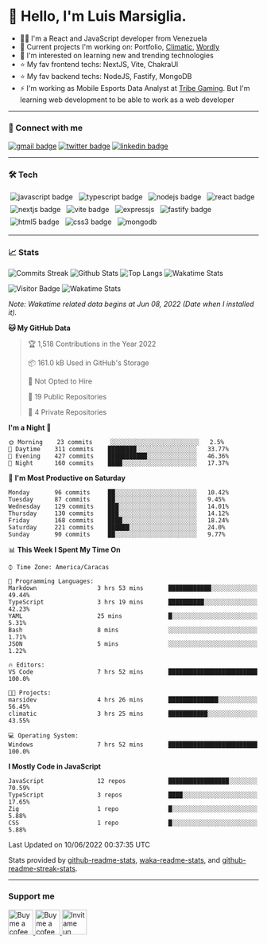 # 👋 Hello, I'm Luis Marsiglia.

- 👨‍💻 I'm a React and JavaScript developer from Venezuela
- 🔭 Current projects I'm working on: Portfolio, [Climatic][climatic], [Wordly][wordly]
- 🌱 I'm interested on learning new and trending technologies
- ⭐ My fav frontend techs: NextJS, Vite, ChakraUI
- ⭐ My fav backend techs: NodeJS, Fastify, MongoDB
- ⚡ I'm working as Mobile Esports Data Analyst at [Tribe Gaming][tribegaming]. But I'm learning web development to be able to work as a web developer

---

### 🔗 Connect with me
<p>
<a href="mailto:marsiglia.business@gmail.com" title="marsiglia.business@gmail.com"><img align="center" src="https://img.shields.io/badge/Email-c14438?style=flat-square&logo=gmail&logoColor=white&link=mailto:marsiglia.business@gmail.com" alt="gmail badge" /></a>
<a href="https://twitter.com/marsigliacr" title="@marsigliacr on Twitter"><img align="center" src="https://img.shields.io/badge/@marsigliacr-1DA1F2?style=flat-square&logo=twitter&logoColor=white&link=mailto:marsiglia.business@gmail.com" alt="twitter badge"/></a>
<a href="https://www.linkedin.com/in/marsidev" title="@marsidev on Linkedin"><img align="center" src="https://img.shields.io/badge/@marsidev-0A66C2?style=flat-square&logo=linkedin&logoColor=white&link=mailto:marsiglia.business@gmail.com" alt="linkedin badge"/></a>
</p>

---

### 🛠️ Tech 
<p align="left"> 
  <img src="https://img.shields.io/badge/JavaScript-F7DF1E?style=flat-square&logo=javascript&logoColor=black" alt="javascript badge" style="vertical-align:top; margin:4px">
  <img src="https://img.shields.io/badge/TypeScript-3178C6?style=flat-square&logo=typescript&logoColor=white" alt="typescript badge" style="vertical-align:top; margin:4px">
  <img src="https://img.shields.io/badge/Node.js-43853D?style=flat-square&logo=node.js&logoColor=white" alt="nodejs badge" style="vertical-align:top; margin:4px">
  <img src="https://img.shields.io/badge/React-007096?style=flat-square&logo=react&logoColor=white" alt="react badge" style="vertical-align:top; margin:4px">
  <img src="https://img.shields.io/badge/Next.js-000000?style=flat-square&logo=next.js&logoColor=white" alt="nextjs badge" style="vertical-align:top; margin:4px">
  <img src="https://img.shields.io/badge/Vite-646CFF?style=flat-square&logo=vite&logoColor=white" alt="vite badge" style="vertical-align:top; margin:4px">
  <img src="https://img.shields.io/badge/Express.js-000?style=flat-square&logo=express" alt="expressjs" style="vertical-align:top; margin:4px">
  <img src="https://img.shields.io/badge/Fastify-000?style=flat-square&logo=fastify" alt="fastify badge" style="vertical-align:top; margin:4px">
  <img src="https://img.shields.io/badge/HTML5-E34F26?style=flat-square&logo=css3&logoColor=white" alt="html5 badge" style="vertical-align:top; margin:4px">
  <img src="https://img.shields.io/badge/CSS3-1572B6?style=flat-square&logo=css3&logoColor=white" alt="css3 badge" style="vertical-align:top; margin:4px">
  <img src="https://img.shields.io/badge/MongoDB-47A248?style=flat-square&logo=mongodb&logoColor=white" alt="mongodb" style="vertical-align:top; margin:4px">
</p>

---

<!-- ### ✨ Projects
<div style="display:flex; justify-content:center; align-items:center; flex-direction:row; max-width:100%; gap:1em; flex-wrap:wrap;">
  <a href="https://github.com/marsidev/climatic" style="margin:4px">
    <img align="center" src="https://github-readme-stats.vercel.app/api/pin/?username=marsidev&repo=climatic&hide_border=false&border_radius=16&&disable_animations=tru&theme=buefy" alt="" style=""  />
  </a>
  <a href="https://github.com/marsidev/wordly" style="margin:4px">
    <img align="center" src="https://github-readme-stats.vercel.app/api/pin/?username=marsidev&repo=wordly&hide_border=false&border_radius=16&&disable_animations=true&theme=buefy" alt="" style=""  />
  </a>
  <a href="https://github.com/marsidev/overnote" style="margin:4px">
    <img align="center" src="https://github-readme-stats.vercel.app/api/pin/?username=marsidev&repo=overnote&hide_border=false&border_radius=16&&disable_animations=true&theme=buefy" alt="" style=""  />
  </a>
  <a href="https://github.com/marsidev/AxieHub" style="margin:4px">
    <img align="center" src="https://github-readme-stats.vercel.app/api/pin/?username=marsidev&repo=AxieHub&hide_border=false&border_radius=16&disable_animations=true&theme=buefy" alt="" style=""  />
  </a>
  <a href="https://github.com/marsidev/get-sc-key" style="margin:4px">
    <img align="center" src="https://github-readme-stats.vercel.app/api/pin/?username=marsidev&repo=get-sc-key&hide_border=false&border_radius=16&disable_animations=true&theme=buefy" alt="" style=""  />
  </a>
</div>

--- -->

### 📈 Stats
![Commits Streak](https://github-readme-streak-stats.herokuapp.com/?user=marsidev&theme=buefy)
![Github Stats](https://github-readme-stats.vercel.app/api?username=marsidev&count_private=true&show_icons=true&count_private=true&border_radius=16&locale=en&include_all_commits=true&count_private=true&custom_title=GitHub%20Stats&disable_animations=false&theme=buefy)
![Top Langs](https://github-readme-stats.vercel.app/api/top-langs/?username=marsidev&hide=TeX,Procfile&layout=compact&border_radius=16&locale=en&disable_animations=false&theme=buefy)
![Wakatime Stats](https://github-readme-stats.vercel.app/api/wakatime?username=marsidev&border_radius=16&layout=default&theme=buefy&langs_count=10&hide=json,bash,yaml)

<!-- ![Visitor Badge](https://visitor-badge.laobi.icu/badge?page_id=marsidev) -->
![Visitor Badge](https://komarev.com/ghpvc/?username=marsidev&label=Profile%20views&color=0e75b6&style=flat-square)
![Wakatime Stats](https://wakatime.com/badge/user/7fee11fb-f30c-4ec4-9052-d9f582b1ebc4.svg?style=flat-square)

*Note: Wakatime related data begins at Jun 08, 2022 (Date when I installed it).*

<!--START_SECTION:waka-->
**🐱 My GitHub Data** 

> 🏆 1,518 Contributions in the Year 2022
 > 
> 📦 161.0 kB Used in GitHub's Storage 
 > 
> 🚫 Not Opted to Hire
 > 
> 📜 19 Public Repositories 
 > 
> 🔑 4 Private Repositories  
 > 
**I'm a Night 🦉** 

```text
🌞 Morning    23 commits     ░░░░░░░░░░░░░░░░░░░░░░░░░   2.5% 
🌆 Daytime    311 commits    ████████░░░░░░░░░░░░░░░░░   33.77% 
🌃 Evening    427 commits    ███████████░░░░░░░░░░░░░░   46.36% 
🌙 Night      160 commits    ████░░░░░░░░░░░░░░░░░░░░░   17.37%

```
📅 **I'm Most Productive on Saturday** 

```text
Monday       96 commits     ██░░░░░░░░░░░░░░░░░░░░░░░   10.42% 
Tuesday      87 commits     ██░░░░░░░░░░░░░░░░░░░░░░░   9.45% 
Wednesday    129 commits    ███░░░░░░░░░░░░░░░░░░░░░░   14.01% 
Thursday     130 commits    ███░░░░░░░░░░░░░░░░░░░░░░   14.12% 
Friday       168 commits    ████░░░░░░░░░░░░░░░░░░░░░   18.24% 
Saturday     221 commits    ██████░░░░░░░░░░░░░░░░░░░   24.0% 
Sunday       90 commits     ██░░░░░░░░░░░░░░░░░░░░░░░   9.77%

```


📊 **This Week I Spent My Time On** 

```text
⌚︎ Time Zone: America/Caracas

💬 Programming Languages: 
Markdown                 3 hrs 53 mins       ████████████░░░░░░░░░░░░░   49.44% 
TypeScript               3 hrs 19 mins       ██████████░░░░░░░░░░░░░░░   42.23% 
YAML                     25 mins             █░░░░░░░░░░░░░░░░░░░░░░░░   5.31% 
Bash                     8 mins              ░░░░░░░░░░░░░░░░░░░░░░░░░   1.71% 
JSON                     5 mins              ░░░░░░░░░░░░░░░░░░░░░░░░░   1.22%

🔥 Editors: 
VS Code                  7 hrs 52 mins       █████████████████████████   100.0%

🐱‍💻 Projects: 
marsidev                 4 hrs 26 mins       ██████████████░░░░░░░░░░░   56.45% 
climatic                 3 hrs 25 mins       ███████████░░░░░░░░░░░░░░   43.55%

💻 Operating System: 
Windows                  7 hrs 52 mins       █████████████████████████   100.0%

```

**I Mostly Code in JavaScript** 

```text
JavaScript               12 repos            █████████████████░░░░░░░░   70.59% 
TypeScript               3 repos             ████░░░░░░░░░░░░░░░░░░░░░   17.65% 
Zig                      1 repo              █░░░░░░░░░░░░░░░░░░░░░░░░   5.88% 
CSS                      1 repo              █░░░░░░░░░░░░░░░░░░░░░░░░   5.88%

```



 Last Updated on 10/06/2022 00:37:35 UTC
<!--END_SECTION:waka-->

Stats provided by [github-readme-stats](https://github.com/anuraghazra/github-readme-stats), [waka-readme-stats](https://github.com/anmol098/waka-readme-stats), and [github-readme-streak-stats](https://github.com/DenverCoder1/github-readme-streak-stats).

---

### Support me
<p>
  <a href="https://www.buymeacoffee.com/marsi" title="https://www.buymeacoffee.com/marsi">
    <img src="https://cdn.buymeacoffee.com/buttons/v2/default-yellow.png" height="50" width="auto" alt="Buy me a cofee in buymeacoffee.com"  />
  </a>
  <a href="https://ko-fi.com/marsidev" title="https://ko-fi.com/marsidev">
    <img src="https://cdn.ko-fi.com/cdn/kofi3.png?v=3" height="50" width="auto" alt="Buy me a cofee in ko-fi.com"  />
  </a>
  <a href="https://cafecito.app/marsi" title="https://cafecito.app/marsi">
    <img src="https://cdn.cafecito.app/imgs/buttons/button_6.svg" height="50" width="auto" alt="Invitame un café en cafecito.app" />
  </a>
</p>

[twitter]: https://twitter.com/marsigliacr
[tribegaming]: https://twitter.com/tribegaming
[climatic]: https://github.com/marsidev/climatic
[wordly]: https://github.com/marsidev/wordly

<!-- widgets and icons reference -->
<!-- https://github.com/anuraghazra/github-readme-stats -->
<!-- https://git.io/streak-stats -->
<!-- https://rahuldkjain.github.io -->
<!-- https://simpleicons.org -->
<!-- https://img.shields.io/ -->
